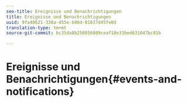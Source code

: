 ```yaml
---
seo-title: Ereignisse und Benachrichtigungen
title: Ereignisse und Benachrichtigungen
uuid: 9fa40621-338a-455e-b86d-81837d45fe0d
translation-type: tm+mt
source-git-commit: bc35da8b258056809ceaf18e33bed631047bc81b

---
```



# Ereignisse und Benachrichtigungen{#events-and-notifications}

